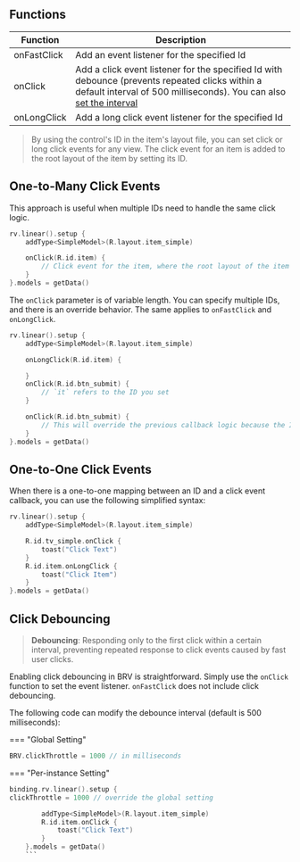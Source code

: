 ## Functions

| Function | Description |
|-|-|
| onFastClick | Add an event listener for the specified Id |
| onClick | Add a click event listener for the specified Id with debounce (prevents repeated clicks within a default interval of 500 milliseconds). You can also [set the interval](#_4) |
| onLongClick | Add a long click event listener for the specified Id |

> By using the control's ID in the item's layout file, you can set click or long click events for any view. The click event for an item is added to the root layout of the item by setting its ID.

## One-to-Many Click Events

This approach is useful when multiple IDs need to handle the same click logic.

```kotlin
rv.linear().setup {
    addType<SimpleModel>(R.layout.item_simple)

    onClick(R.id.item) {
        // Click event for the item, where the root layout of the item has the ID R.id.item
    }
}.models = getData()
```

The `onClick` parameter is of variable length. You can specify multiple IDs, and there is an override behavior. The same applies to `onFastClick` and `onLongClick`.

```kotlin
rv.linear().setup {
    addType<SimpleModel>(R.layout.item_simple)

    onLongClick(R.id.item) {

    }
    onClick(R.id.btn_submit) {
        // `it` refers to the ID you set
    }

    onClick(R.id.btn_submit) {
        // This will override the previous callback logic because the IDs are the same
    }
}.models = getData()
```

## One-to-One Click Events

When there is a one-to-one mapping between an ID and a click event callback, you can use the following simplified syntax:

```kotlin
rv.linear().setup {
    addType<SimpleModel>(R.layout.item_simple)

    R.id.tv_simple.onClick {
        toast("Click Text")
    }
    R.id.item.onLongClick {
        toast("Click Item")
    }
}.models = getData()
```

## Click Debouncing

> **Debouncing**: Responding only to the first click within a certain interval, preventing repeated response to click events caused by fast user clicks.

Enabling click debouncing in BRV is straightforward. Simply use the `onClick` function to set the event listener. `onFastClick` does not include click debouncing.

The following code can modify the debounce interval (default is 500 milliseconds):

=== "Global Setting"
```kotlin
BRV.clickThrottle = 1000 // in milliseconds
```

=== "Per-instance Setting"
```kotlin hl_lines="2"
binding.rv.linear().setup {
clickThrottle = 1000 // override the global setting

        addType<SimpleModel>(R.layout.item_simple)
        R.id.item.onClick {
            toast("Click Text")
        }
    }.models = getData()
    ```